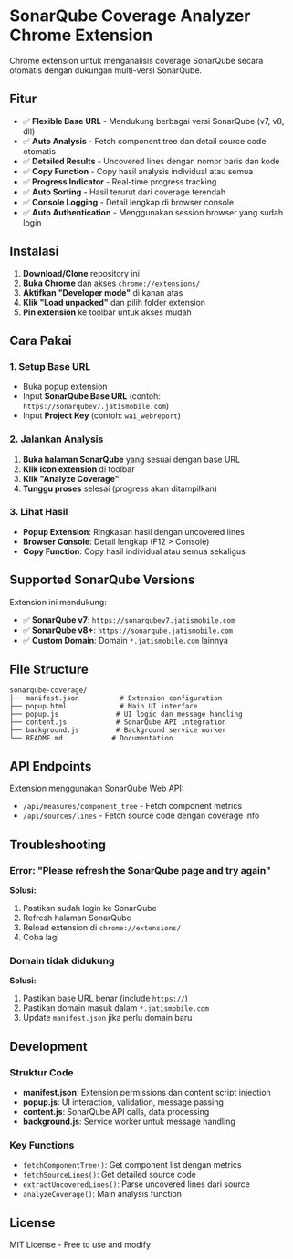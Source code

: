 # SonarQube Coverage Analyzer Chrome Extension

Chrome extension untuk menganalisis coverage SonarQube secara otomatis dengan dukungan multi-versi SonarQube.

## Fitur

- ✅ **Flexible Base URL** - Mendukung berbagai versi SonarQube (v7, v8, dll)
- ✅ **Auto Analysis** - Fetch component tree dan detail source code otomatis
- ✅ **Detailed Results** - Uncovered lines dengan nomor baris dan kode
- ✅ **Copy Function** - Copy hasil analysis individual atau semua
- ✅ **Progress Indicator** - Real-time progress tracking
- ✅ **Auto Sorting** - Hasil terurut dari coverage terendah
- ✅ **Console Logging** - Detail lengkap di browser console
- ✅ **Auto Authentication** - Menggunakan session browser yang sudah login

## Instalasi

1. **Download/Clone** repository ini
2. **Buka Chrome** dan akses `chrome://extensions/`
3. **Aktifkan "Developer mode"** di kanan atas
4. **Klik "Load unpacked"** dan pilih folder extension
5. **Pin extension** ke toolbar untuk akses mudah

## Cara Pakai

### 1. Setup Base URL
- Buka popup extension
- Input **SonarQube Base URL** (contoh: `https://sonarqubev7.jatismobile.com`)
- Input **Project Key** (contoh: `wai_webreport`)

### 2. Jalankan Analysis
1. **Buka halaman SonarQube** yang sesuai dengan base URL
2. **Klik icon extension** di toolbar
3. **Klik "Analyze Coverage"**
4. **Tunggu proses** selesai (progress akan ditampilkan)

### 3. Lihat Hasil
- **Popup Extension**: Ringkasan hasil dengan uncovered lines
- **Browser Console**: Detail lengkap (F12 > Console)
- **Copy Function**: Copy hasil individual atau semua sekaligus

## Supported SonarQube Versions

Extension ini mendukung:
- ✅ **SonarQube v7**: `https://sonarqubev7.jatismobile.com`
- ✅ **SonarQube v8+**: `https://sonarqube.jatismobile.com`
- ✅ **Custom Domain**: Domain `*.jatismobile.com` lainnya

## File Structure

```
sonarqube-coverage/
├── manifest.json          # Extension configuration
├── popup.html             # Main UI interface
├── popup.js              # UI logic dan message handling
├── content.js            # SonarQube API integration
├── background.js         # Background service worker
└── README.md            # Documentation
```

## API Endpoints

Extension menggunakan SonarQube Web API:
- `/api/measures/component_tree` - Fetch component metrics
- `/api/sources/lines` - Fetch source code dengan coverage info

## Troubleshooting

### Error: "Please refresh the SonarQube page and try again"
**Solusi:**
1. Pastikan sudah login ke SonarQube
2. Refresh halaman SonarQube
3. Reload extension di `chrome://extensions/`
4. Coba lagi

### Domain tidak didukung
**Solusi:**
1. Pastikan base URL benar (include `https://`)
2. Pastikan domain masuk dalam `*.jatismobile.com`
3. Update `manifest.json` jika perlu domain baru

## Development

### Struktur Code
- **manifest.json**: Extension permissions dan content script injection
- **popup.js**: UI interaction, validation, message passing
- **content.js**: SonarQube API calls, data processing
- **background.js**: Service worker untuk message handling

### Key Functions
- `fetchComponentTree()`: Get component list dengan metrics
- `fetchSourceLines()`: Get detailed source code
- `extractUncoveredLines()`: Parse uncovered lines dari source
- `analyzeCoverage()`: Main analysis function

## License

MIT License - Free to use and modify